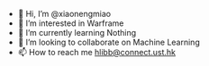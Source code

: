 - 👋 Hi, I’m @xiaonengmiao
- 👀 I’m interested in Warframe
- 🌱 I’m currently learning Nothing
- 💞️ I’m looking to collaborate on Machine Learning
- 📫 How to reach me hlibb@connect.ust.hk

<!---
xiaonengmiao/xiaonengmiao is a ✨ special ✨ repository because its `README.md` (this file) appears on your GitHub profile.
You can click the Preview link to take a look at your changes.
--->
